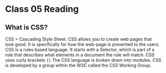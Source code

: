 # Class 05 Reading

## What is CSS?

CSS = Cascading Style Sheet. 
CSS allows you to create web pages that look good. It is specifically for how the web-page is presented to the users.
CSS is a rules based language. 
It starts with a Selector, which is part of a rule that describes what elements in a document the rule will match. 
CSS uses curly brackets `{}`
The CSS language is broken down into modules. 
CSS is developed by a group within the W3C called the CSS Working Group.
